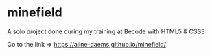 # minefield

A solo project done during my training at Becode with HTML5 & CSS3

Go to the link => https://aline-daems.github.io/minefield/
